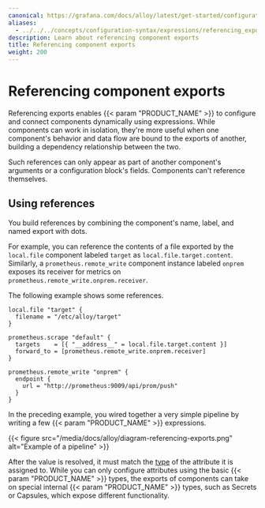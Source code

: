 ```yaml
---
canonical: https://grafana.com/docs/alloy/latest/get-started/configuration-syntax/expressions/referencing_exports/
aliases:
  - ../../../concepts/configuration-syntax/expressions/referencing_exports/ # /docs/alloy/latest/concepts/configuration-syntax/expressions/referencing_exports/
description: Learn about referencing component exports
title: Referencing component exports
weight: 200
---
```


# Referencing component exports

Referencing exports enables {{< param "PRODUCT_NAME" >}} to configure and connect components dynamically using expressions.
While components can work in isolation, they're more useful when one component's behavior and data flow are bound to the exports of another, building a dependency relationship between the two.

Such references can only appear as part of another component's arguments or a configuration block's fields.
Components can't reference themselves.

## Using references

You build references by combining the component's name, label, and named export with dots.

For example, you can reference the contents of a file exported by the `local.file` component labeled `target` as `local.file.target.content`.
Similarly, a `prometheus.remote_write` component instance labeled `onprem` exposes its receiver for metrics on `prometheus.remote_write.onprem.receiver`.

The following example shows some references.

```alloy
local.file "target" {
  filename = "/etc/alloy/target"
}

prometheus.scrape "default" {
  targets    = [{ "__address__" = local.file.target.content }]
  forward_to = [prometheus.remote_write.onprem.receiver]
}

prometheus.remote_write "onprem" {
  endpoint {
    url = "http://prometheus:9009/api/prom/push"
  }
}
```

In the preceding example, you wired together a very simple pipeline by writing a few {{< param "PRODUCT_NAME" >}} expressions.

{{< figure src="/media/docs/alloy/diagram-referencing-exports.png" alt="Example of a pipeline" >}}

After the value is resolved, it must match the [type][] of the attribute it is assigned to.
While you can only configure attributes using the basic {{< param "PRODUCT_NAME" >}} types,
the exports of components can take on special internal {{< param "PRODUCT_NAME" >}} types, such as Secrets or Capsules, which expose different functionality.

[type]: ../types_and_values/
